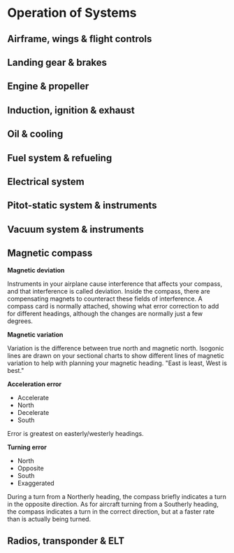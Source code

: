 # Operation of Systems

## Airframe, wings & flight controls

## Landing gear & brakes

## Engine & propeller

## Induction, ignition & exhaust

## Oil & cooling

## Fuel system & refueling

## Electrical system

## Pitot-static system & instruments

## Vacuum system & instruments

## Magnetic compass

**Magnetic deviation**

Instruments in your airplane cause interference that affects your compass, and that interference is called deviation. Inside the compass, there are compensating magnets to counteract these fields of interference. A compass card is normally attached, showing what error correction to add for different headings, although the changes are normally just a few degrees.

**Magnetic variation**

Variation is the difference between true north and magnetic north. Isogonic lines are drawn on your sectional charts to show different lines of magnetic variation to help with planning your magnetic heading. "East is least, West is best."

**Acceleration error**

* Accelerate
* North 
* Decelerate
* South

Error is greatest on easterly/westerly headings.

**Turning error**

* North
* Opposite
* South
* Exaggerated

During a turn from a Northerly heading, the compass briefly indicates a turn in the opposite direction. As for aircraft turning from a Southerly heading, the compass indicates a turn in the correct direction, but at a faster rate than is actually being turned.

## Radios, transponder & ELT
